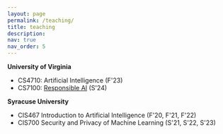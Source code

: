 ```yaml
---
layout: page
permalink: /teaching/
title: teaching
description:
nav: true
nav_order: 5
---
```


**University of Virginia**
- CS4710: Artificial Intelligence (F'23)
- CS7100: [Responsible AI](raisp24) (S'24)

**Syracuse University**
- CIS467 Introduction to Artificial Intelligence (F'20, F'21, F'22)
- CIS700 Security and Privacy of Machine Learning (S'21, S'22, S'23)

